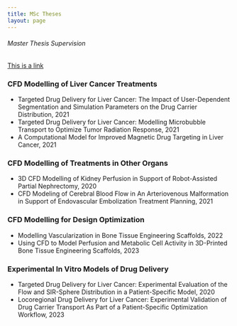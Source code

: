 ```yaml
---
title: MSc Theses
layout: page
---
```

###### Master Thesis Supervision 

[This is a link](#)

### CFD Modelling of Liver Cancer Treatments
* Targeted Drug Delivery for Liver Cancer: The Impact of User-Dependent Segmentation and Simulation Parameters on the Drug Carrier Distribution, 2021
* Targeted Drug Delivery for Liver Cancer: Modelling Microbubble Transport to Optimize Tumor Radiation Response, 2021
* A Computational Model for Improved Magnetic Drug Targeting in Liver Cancer, 2021

### CFD Modelling of Treatments in Other Organs 
* 3D CFD Modelling of Kidney Perfusion in Support of Robot-Assisted Partial Nephrectomy, 2020
* CFD Modeling of Cerebral Blood Flow in An Arteriovenous Malformation in Support of Endovascular Embolization Treatment Planning, 2021

### CFD Modelling for Design Optimization 
* Modelling Vascularization in Bone Tissue Engineering Scaffolds, 2022 
* Using CFD to Model Perfusion and Metabolic Cell Activity in 3D-Printed Bone Tissue Engineering Scaffolds, 2023

### Experimental In Vitro Models of Drug Delivery 
* Targeted Drug Delivery for Liver Cancer: Experimental Evaluation of the Flow and SIR-Sphere Distribution in a Patient-Specific Model, 2020
* Locoregional Drug Delivery for Liver Cancer: Experimental Validation of Drug Carrier Transport As Part of a Patient-Specific Optimization Workflow, 2023